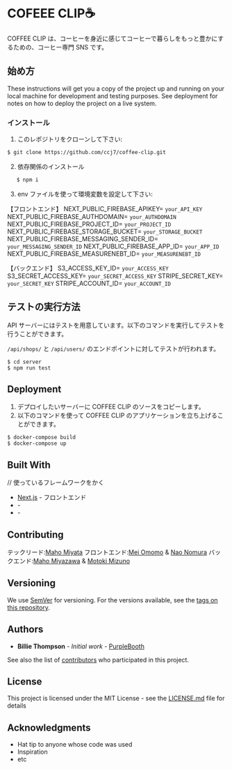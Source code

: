 # COFEEE CLIP☕️

COFFEE CLIP は、コーヒーを身近に感じてコーヒーで暮らしをもっと豊かにするための、コーヒー専門 SNS です。

## 始め方

These instructions will get you a copy of the project up and running on your local machine for development and testing purposes. See deployment for notes on how to deploy the project on a live system.

### インストール

1. このレポジトリをクローンして下さい:

```sh
$ git clone https://github.com/ccj7/coffee-clip.git
```

2. 依存関係のインストール

```sh
   $ npm i
```

3. env ファイルを使って環境変数を設定して下さい:

【フロントエンド】
NEXT_PUBLIC_FIREBASE_APIKEY= `your_API_KEY`
NEXT_PUBLIC_FIREBASE_AUTHDOMAIN= `your_AUTHDOMAIN`
NEXT_PUBLIC_FIREBASE_PROJECT_ID= `your_PROJECT_ID`
NEXT_PUBLIC_FIREBASE_STORAGE_BUCKET= `your_STORAGE_BUCKET`
NEXT_PUBLIC_FIREBASE_MESSAGING_SENDER_ID= `your_MESSAGING_SENDER_ID`
NEXT_PUBLIC_FIREBASE_APP_ID= `your_APP_ID`
NEXT_PUBLIC_FIREBASE_MEASURENEBT_ID= `your_MEASURENEBT_ID`

【バックエンド】
S3_ACCESS_KEY_ID= `your_ACCESS_KEY`
S3_SECRET_ACCESS_KEY= `your_SECRET_ACCESS_KEY`
STRIPE_SECRET_KEY= `your_SECRET_KEY`
STRIPE_ACCOUNT_ID= `your_ACCOUNT_ID`

## テストの実行方法

API サーバーにはテストを用意しています。以下のコマンドを実行してテストを行うことができます。

`/api/shops/` と `/api/users/` のエンドポイントに対してテストが行われます。

```
$ cd server
$ npm run test
```

## Deployment

1. デプロイしたいサーバーに COFFEE CLIP のソースをコピーします。
2. 以下のコマンドを使って COFFEE CLIP のアプリケーションを立ち上げることができます。

```
$ docker-compose build
$ docker-compose up
```

## Built With

// 使っているフレームワークをかく

- [Next.js](https://nextjs.org/) - フロントエンド
- []() -
- []() -

## Contributing

テックリード:[Maho Miyata](https://github.com/mahomiyata)
フロントエンド:[Mei Omomo](https://github.com/mei-omomo) & [Nao Nomura](https://github.com/naonmr)
バックエンド:[Maho Miyazawa](https://github.com/Maho-Miyazawa) & [Motoki Mizuno](https://github.com/Motoki-tech)

## Versioning

We use [SemVer](http://semver.org/) for versioning. For the versions available, see the [tags on this repository](https://github.com/your/project/tags).

## Authors

- **Billie Thompson** - _Initial work_ - [PurpleBooth](https://github.com/PurpleBooth)

See also the list of [contributors](https://github.com/your/project/contributors) who participated in this project.

## License

This project is licensed under the MIT License - see the [LICENSE.md](LICENSE.md) file for details

## Acknowledgments

- Hat tip to anyone whose code was used
- Inspiration
- etc
